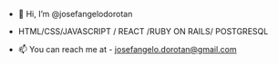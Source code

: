 - 👋 Hi, I’m @josefangelodorotan
-    HTML/CSS/JAVASCRIPT / REACT /RUBY ON RAILS/ POSTGRESQL

- 📫 You can reach me at  - josefangelo.dorotan@gmail.com

<!---
josefangelodorotan/josefangelodorotan is a ✨ special ✨ repository because its `README.md` (this file) appears on your GitHub profile.
You can click the Preview link to take a look at your changes.
--->
